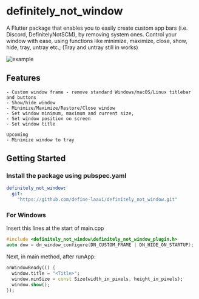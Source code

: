 # definitely_not_window

A Flutter package that enables you to easily create custom app bars (i.e. Discord, DefinitelyNotSCM), by removing system ones.
Control your window with ease, using functions like minimize, maximize, close, show, hide, tray, untray etc.;
(Tray and untray still in works)

![example](https://user-images.githubusercontent.com/66747844/187699617-4e86e8a9-e330-46f1-83cb-48ed49ad0b4c.png)

## Features
```
- Custom window frame - remove standard Windows/macOS/Linux titlebar and buttons
- Show/hide window
- Minimize/Maximize/Restore/Close window
- Set window minimum, maximum and current size,
- Set window position on screen
- Set window title

Upcoming
- Minimize window to tray
```
## Getting Started
### Install the package using pubspec.yaml
``` yaml
definitely_not_window:
  git:
    "https://github.com/define-laavi/definitely_not_window.git"
```

### For Windows
Insert this lines at the start of main.cpp
``` cpp
#include <definitely_not_window\definitely_not_window_plugin.h>
auto dnw = dn_window_configure(DN_CUSTOM_FRAME | DN_HIDE_ON_STARTUP);
```
Next, in main method, after runApp:
``` dart
onWindowReady(() {
  window.title = "<Title>";
  window.minSize = const Size(width_in_pixels, height_in_pixels);
  window.show();
});
```
